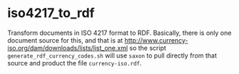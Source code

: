 # iso4217_to_rdf #

Transform documents in ISO 4217 format to RDF. Basically, there is only one document source for this, and that is at http://www.currency-iso.org/dam/downloads/lists/list_one.xml so the script `generate_rdf_currency_codes.sh` will use `saxon` to pull directly from that source and product the file `currency-iso.rdf`.



